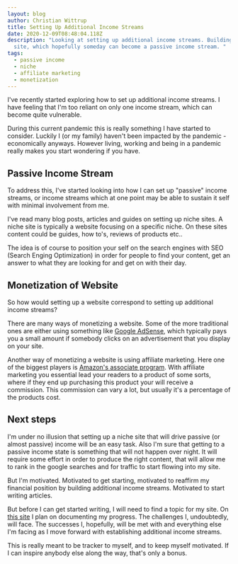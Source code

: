 ```yaml
---
layout: blog
author: Christian Wittrup
title: Setting Up Additional Income Streams
date: 2020-12-09T08:48:04.118Z
description: "Looking at setting up additional income streams. Building a niche
  site, which hopefully someday can become a passive income stream. "
tags:
  - passive income
  - niche
  - affiliate marketing
  - monetization
---
```

I've recently started exploring how to set up additional income streams. I have feeling that I'm too reliant on only one income stream, which can become quite vulnerable. 

During this current pandemic this is really something I have started to consider. Luckily I (or my family) haven't been impacted by the pandemic - economically anyways. However living, working and being in a pandemic really makes you start wondering if you have.

## Passive Income Stream

To address this, I've started looking into how I can set up "passive" income streams, or income streams which at one point may be able to sustain it self with minimal involvement from me. 

I've read many blog posts, articles and guides on setting up niche sites. A niche site is typically a website focusing on a specific niche. On these sites content could be guides, how to's, reviews of products etc..

The idea is of course to position your self on the search engines with SEO (Search Enging Optimization) in order for people to find your content, get an answer to what they are looking for and get on with their day. 

## Monetization of Website

So how would setting up a website correspond to setting up additional income streams?

There are many ways of monetizing a website. Some of the more traditional ones are either using something like [Google AdSense](https://www.google.com/adsense/start/), which typically pays you a small amount if somebody clicks on an advertisement that you display on your site.

Another way of monetizing a website is using affiliate marketing. Here one of the biggest players is [Amazon's associate program](https://affiliate-program.amazon.com/). With affiliate marketing you essential lead your readers to a product of some sorts, where if they end up purchasing this product your will receive a commission. This commission can vary a lot, but usually it's a percentage of the products cost. 

## Next steps

I'm under no illusion that setting up a niche site that will drive passive (or almost passive) income will be an easy task. Also I'm sure that getting to a passive income state is something that will not happen over night. It will require some effort in order to produce the right content, that will allow me to rank in the google searches and for traffic to start flowing into my site. 

But I'm motivated. Motivated to get starting, motivated to reaffirm my financial position by building additional income streams. Motivated to start writing articles.

But before I can get started writing, I will need to find a topic for my site. On [this site](https://www.wittrup.xyz) I plan on documenting my progress. The challenges I, undoubtedly, will face. The successes I, hopefully, will be met with and everything else I'm facing as I move forward with establishing additional income streams.

This is really meant to be tracker to myself, and to keep myself motivated. If I can inspire anybody else along the way, that's only a bonus.